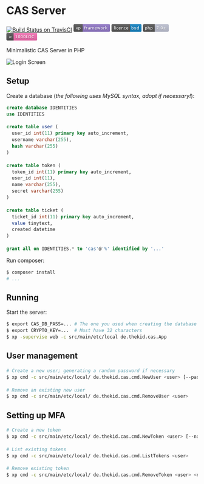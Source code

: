 CAS Server
==========

[![Build Status on TravisCI](https://secure.travis-ci.org/thekid/cas.svg)](http://travis-ci.org/thekid/cas)
[![Uses XP Framework](https://raw.githubusercontent.com/xp-framework/web/master/static/xp-framework-badge.png)](https://github.com/xp-framework/core)
[![BSD Licence](https://raw.githubusercontent.com/xp-framework/web/master/static/licence-bsd.png)](https://github.com/xp-framework/core/blob/master/LICENCE.md)
[![Requires PHP 7.0+](https://raw.githubusercontent.com/xp-framework/web/master/static/php-7_0plus.png)](http://php.net/)
![Less than 1000 lines](https://raw.githubusercontent.com/xp-framework/web/master/static/less-than-1000LOC.png)

Minimalistic CAS Server in PHP

![Login Screen](https://user-images.githubusercontent.com/696742/63304345-f298ac00-c2e2-11e9-8dcf-94b8566e1785.png)

Setup
-----
Create a database (*the following uses MySQL syntax, adopt if necessary!*):

```sql
create database IDENTITIES
use IDENTITIES

create table user (
  user_id int(11) primary key auto_increment,
  username varchar(255),
  hash varchar(255)
)

create table token (
  token_id int(11) primary key auto_increment,
  user_id int(11),
  name varchar(255),
  secret varchar(255)
)

create table ticket (
  ticket_id int(11) primary key auto_increment,
  value tinytext,
  created datetime
)

grant all on IDENTITIES.* to 'cas'@'%' identified by '...'
```

Run composer:

```sh
$ composer install
# ...
```

Running
-------
Start the server:

```sh
$ export CAS_DB_PASS=... # The one you used when creating the database user above
$ export CRYPTO_KEY=...  # Must have 32 characters
$ xp -supervise web -c src/main/etc/local de.thekid.cas.App
```

User management
---------------

```sh
# Create a new user; generating a random password if necessary
$ xp cmd -c src/main/etc/local/ de.thekid.cas.cmd.NewUser <user> [--password=<password>]

# Remove an existing new user
$ xp cmd -c src/main/etc/local/ de.thekid.cas.cmd.RemoveUser <user>
```

Setting up MFA
--------------

```sh
# Create a new token
$ xp cmd -c src/main/etc/local/ de.thekid.cas.cmd.NewToken <user> [--name=<name>]

# List existing tokens
$ xp cmd -c src/main/etc/local/ de.thekid.cas.cmd.ListTokens <user>

# Remove existing token
$ xp cmd -c src/main/etc/local/ de.thekid.cas.cmd.RemoveToken <user> <name>
```

